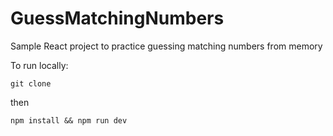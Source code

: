 # GuessMatchingNumbers

Sample React project to practice guessing matching numbers from memory

To run locally:

`git clone`

then

`npm install && npm run dev`

